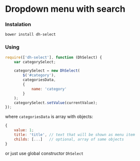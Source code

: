 # Dropdown menu with search
### Instalation
```sh
bower install dh-select
```
### Using
```js
require(['dh-select'], function (DhSelect) {
    var categorySelect;

    categorySelect = new DhSelect(
        $('#category'),
        categoriesData,
        {
            name: 'category'
        }
    );
    categorySelect.setValue(currentValue);
});
```
where ```categoriesData``` is array with objects:
```js
{
    value: 1;   
    title: 'title', // text that will be shown as menu item
    childs: [...]   // optional, array of same objects
}
```
or just use global constructor ```DhSelect```
